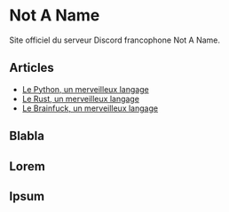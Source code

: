 # Not A Name

Site officiel du serveur Discord francophone Not A Name.

## Articles

- [Le Python, un merveilleux langage](./articles/le-python-un-merveilleux-langage)
- [Le Rust, un merveilleux langage](./articles/le-rust-un-merveilleux-langage)
- [Le Brainfuck, un merveilleux langage](./articles/le-brainfuck-un-merveilleux-langage)

## Blabla

## Lorem

## Ipsum
